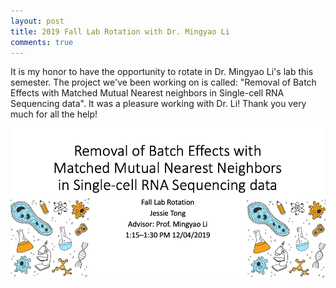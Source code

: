```yaml
---
layout: post
title: 2019 Fall Lab Rotation with Dr. Mingyao Li
comments: true
---
```


It is my honor to have the opportunity to rotate in Dr. Mingyao Li's lab this semester. The project we've been working on is called: "Removal of Batch Effects with Matched Mutual Nearest neighbors in Single-cell RNA Sequencing data". It was a pleasure working with Dr. Li! Thank you very much for all the help! 

![title](/img/2019fall_lab_rotation.png)
